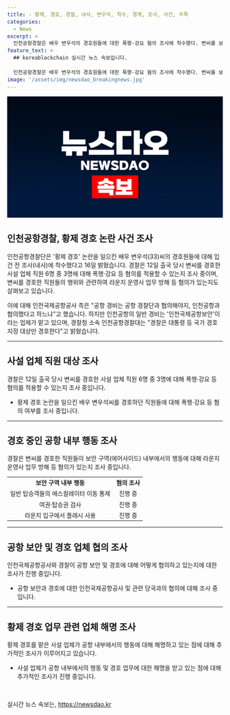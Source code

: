 ```yaml
---
title: - 황제, 경호, 경찰, 내사, 변우석, 착수, 경계, 조사, 사건, 주목
categories:
  - News
excerpt: >
  인천공항경찰은 배우 변우석의 경호원들에 대한 폭행·강요 혐의 조사에 착수했다. 변씨를 보호한 직원들에 대한 혐의와 공항 경비 관련해 논란이 일고 있으며, 관련 업체와 인천국제공항공사 간의 협의 문제도 논의 중이다. 경찰은 대통령 등 국가 경호 대상 외에는 경호하지 않는다고 밝히며, 변씨는 외국 일정을 마치고 귀국했지만 경호를 맡은 인력은 줄었고 특별한 조치도 보이지 않았다.
feature_text: >
  ## koreablockchain 실시간 뉴스 속보입니다.

  인천공항경찰은 배우 변우석의 경호원들에 대한 폭행·강요 혐의 조사에 착수했다. 변씨를 보호한 직원들에 대한 혐의와 공항 경비 관련해 논란이 일고 있으며, 관련 업체와 인천국제공항공사 간의 협의 문제도 논의 중이다. 경찰은 대통령 등 국가 경호 대상 외에는 경호하지 않는다고 밝히며, 변씨는 외국 일정을 마치고 귀국했지만 경호를 맡은 인력은 줄었고 특별한 조치도 보이지 않았다.
image: '/assets/img/newsdao_breakingnews.jpg'
---
```


<p><img src="/assets/img/newsdao_breakingnews.jpg" alt="koreablockchain 속보" /></p>

<h2 data-ke-size="size26">인천공항경찰, 황제 경호 논란 사건 조사</h2>

<p data-ke-size="size16">인천공항경찰단은 '황제 경호' 논란을 일으킨 배우 변우석(33)씨의 경호원들에 대해 입건 전 조사(내사)에 착수했다고 16일 밝혔습니다. 경찰은 12일 출국 당시 변씨를 경호한 사설 업체 직원 6명 중 3명에 대해 폭행·강요 등 혐의를 적용할 수 있는지 조사 중이며, 변씨를 경호한 직원들의 행위와 관련하여 라운지 운영사 업무 방해 등 혐의가 있는지도 살펴보고 있습니다.</p> 

<p data-ke-size="size16">이에 대해 인천국제공항공사 측은 "공항 경비는 공항 경찰단과 협의해야지, 인천공항과 협의했다고 하느냐"고 했습니다. 하지만 인천공항의 일반 경비는 '인천국제공항보안'이라는 업체가 맡고 있으며, 경찰청 소속 인천공항경찰대는 "경찰은 대통령 등 국가 경호 지정 대상만 경호한다"고 밝혔습니다.</p>

<hr>

<h2 data-ke-size="size24">사설 업체 직원 대상 조사</h2>

<p data-ke-size="size16">경찰은 12일 출국 당시 변씨를 경호한 사설 업체 직원 6명 중 3명에 대해 폭행·강요 등 혐의를 적용할 수 있는지 조사 중입니다.</p> 

<ul>
    <li>황제 경호 논란을 일으킨 배우 변우석씨를 경호하던 직원들에 대해 폭행·강요 등 혐의 여부를 조사 중입니다.</li>
</ul>

<hr>

<h2 data-ke-size="size24">경호 중인 공항 내부 행동 조사</h2>

<p data-ke-size="size16">경찰은 변씨를 경호한 직원들이 보안 구역(에어사이드) 내부에서의 행동에 대해 라운지 운영사 업무 방해 등 혐의가 있는지 조사 중입니다.</p>

<table>
    <tr>
        <td style="text-align: center; height: 17px;"><b>보안 구역 내부 행동</b></td>
        <td style="text-align: center; height: 17px;"><b>혐의 조사</b></td>
    </tr>
    <tr>
        <td style="text-align: center; height: 17px;">일반 탑승객들의 에스컬레이터 이동 통제</td>
        <td style="text-align: center; height: 17px;">진행 중</td>
    </tr>
    <tr>
        <td style="text-align: center; height: 17px;">여권·탑승권 검사</td>
        <td style="text-align: center; height: 17px;">진행 중</td>
    </tr>
    <tr>
        <td style="text-align: center; height: 17px;">라운지 입구에서 플래시 사용</td>
        <td style="text-align: center; height: 17px;">진행 중</td>
    </tr>
</table>

<hr>

<h2 data-ke-size="size24">공항 보안 및 경호 업체 협의 조사</h2>

<p data-ke-size="size16">인천국제공항공사와 경찰이 공항 보안 및 경호에 대해 어떻게 협의하고 있는지에 대한 조사가 진행 중입니다.</p>

<ul>
    <li>공항 보안과 경호에 대한 인천국제공항공사 및 관련 당국과의 협의에 대해 조사 중입니다.</li>
</ul>

<hr>

<h2 data-ke-size="size24">황제 경호 업무 관련 업체 해명 조사</h2>

<p data-ke-size="size16">황제 경호를 맡은 사설 업체가 공항 내부에서의 행동에 대해 해명하고 있는 점에 대해 추가적인 조사가 이루어지고 있습니다.</p>

<ul>
    <li>사설 업체가 공항 내부에서의 행동 및 경호 업무에 대한 해명을 받고 있는 점에 대해 추가적인 조사가 진행 중입니다.</li>
</ul>

<p data-ke-size="size16">&nbsp;</p>
실시간 뉴스 속보는, <a href="https://newsdao.kr" rel="dofollow">https://newsdao.kr</a>


